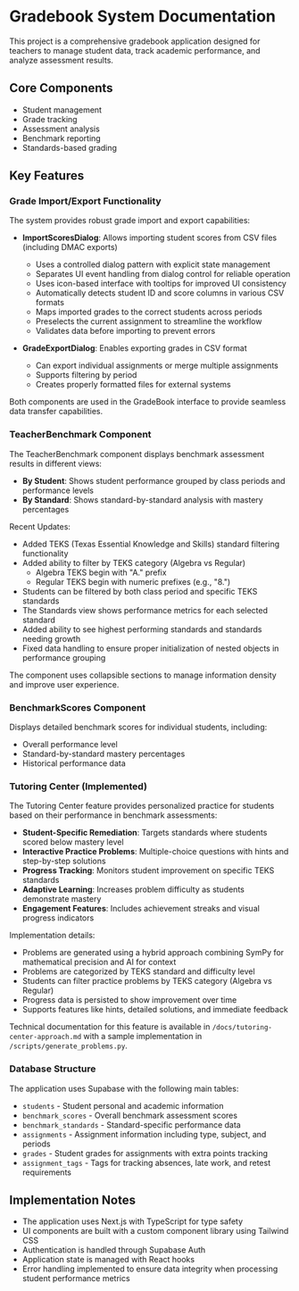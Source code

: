# Gradebook System Documentation

This project is a comprehensive gradebook application designed for teachers to manage student data, track academic performance, and analyze assessment results.

## Core Components

- Student management
- Grade tracking
- Assessment analysis
- Benchmark reporting
- Standards-based grading

## Key Features

### Grade Import/Export Functionality

The system provides robust grade import and export capabilities:

- **ImportScoresDialog**: Allows importing student scores from CSV files (including DMAC exports)
  - Uses a controlled dialog pattern with explicit state management
  - Separates UI event handling from dialog control for reliable operation
  - Uses icon-based interface with tooltips for improved UI consistency
  - Automatically detects student ID and score columns in various CSV formats
  - Maps imported grades to the correct students across periods
  - Preselects the current assignment to streamline the workflow
  - Validates data before importing to prevent errors
  
- **GradeExportDialog**: Enables exporting grades in CSV format
  - Can export individual assignments or merge multiple assignments
  - Supports filtering by period
  - Creates properly formatted files for external systems

Both components are used in the GradeBook interface to provide seamless data transfer capabilities.

### TeacherBenchmark Component

The TeacherBenchmark component displays benchmark assessment results in different views:

- **By Student**: Shows student performance grouped by class periods and performance levels
- **By Standard**: Shows standard-by-standard analysis with mastery percentages

Recent Updates:
- Added TEKS (Texas Essential Knowledge and Skills) standard filtering functionality
- Added ability to filter by TEKS category (Algebra vs Regular)
  - Algebra TEKS begin with "A." prefix
  - Regular TEKS begin with numeric prefixes (e.g., "8.")
- Students can be filtered by both class period and specific TEKS standards
- The Standards view shows performance metrics for each selected standard
- Added ability to see highest performing standards and standards needing growth
- Fixed data handling to ensure proper initialization of nested objects in performance grouping

The component uses collapsible sections to manage information density and improve user experience.

### BenchmarkScores Component

Displays detailed benchmark scores for individual students, including:
- Overall performance level
- Standard-by-standard mastery percentages
- Historical performance data

### Tutoring Center (Implemented)

The Tutoring Center feature provides personalized practice for students based on their performance in benchmark assessments:

- **Student-Specific Remediation**: Targets standards where students scored below mastery level
- **Interactive Practice Problems**: Multiple-choice questions with hints and step-by-step solutions
- **Progress Tracking**: Monitors student improvement on specific TEKS standards
- **Adaptive Learning**: Increases problem difficulty as students demonstrate mastery
- **Engagement Features**: Includes achievement streaks and visual progress indicators

Implementation details:
- Problems are generated using a hybrid approach combining SymPy for mathematical precision and AI for context
- Problems are categorized by TEKS standard and difficulty level
- Students can filter practice problems by TEKS category (Algebra vs Regular)
- Progress data is persisted to show improvement over time
- Supports features like hints, detailed solutions, and immediate feedback

Technical documentation for this feature is available in `/docs/tutoring-center-approach.md` with a sample implementation in `/scripts/generate_problems.py`.

### Database Structure

The application uses Supabase with the following main tables:
- `students` - Student personal and academic information
- `benchmark_scores` - Overall benchmark assessment scores
- `benchmark_standards` - Standard-specific performance data
- `assignments` - Assignment information including type, subject, and periods
- `grades` - Student grades for assignments with extra points tracking
- `assignment_tags` - Tags for tracking absences, late work, and retest requirements

## Implementation Notes

- The application uses Next.js with TypeScript for type safety
- UI components are built with a custom component library using Tailwind CSS
- Authentication is handled through Supabase Auth
- Application state is managed with React hooks
- Error handling implemented to ensure data integrity when processing student performance metrics
